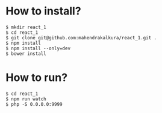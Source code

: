 How to install?
===============

```
$ mkdir react_1
$ cd react_1
$ git clone git@github.com:mahendrakalkura/react_1.git .
$ npm install
$ npm install --only=dev
$ bower install
```

How to run?
===========

```
$ cd react_1
$ npm run watch
$ php -S 0.0.0.0:9999
```
